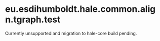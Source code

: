 eu.esdihumboldt.hale.common.align.tgraph.test
=============================================

Currently unsupported and migration to hale-core build pending.

